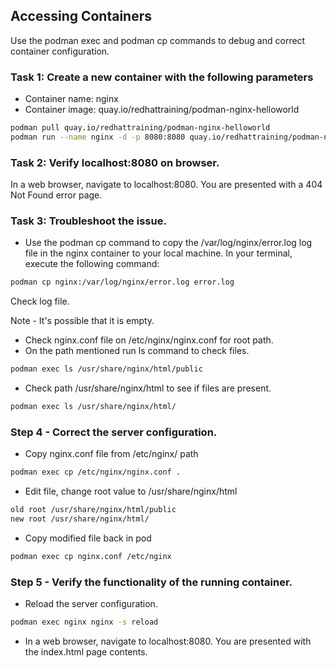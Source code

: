 ## Accessing Containers

Use the podman exec and podman cp commands to debug and correct container
configuration.

### Task 1: Create a new container with the following parameters
* Container name: nginx
* Container image: quay.io/redhattraining/podman-nginx-helloworld

```Bash
podman pull quay.io/redhattraining/podman-nginx-helloworld
podman run --name nginx -d -p 8080:8080 quay.io/redhattraining/podman-nginx-helloworld
```

### Task 2: Verify localhost:8080 on browser.
In a web browser, navigate to localhost:8080. You are presented with a 404 Not
Found error page.

### Task 3: Troubleshoot the issue.

* Use the podman cp command to copy the /var/log/nginx/error.log log file in
  the nginx container to your local machine.
  In your terminal, execute the following command:
```Bash
podman cp nginx:/var/log/nginx/error.log error.log
```
  Check log file. 

  Note - It's possible that it is empty.

* Check nginx.conf file on /etc/nginx/nginx.conf for root path.
* On the path mentioned run ls command to check files.
```bash
podman exec ls /usr/share/nginx/html/public
```
* Check path /usr/share/nginx/html to see if files are present.
```bash
podman exec ls /usr/share/nginx/html/
```

### Step 4 - Correct the server configuration.

* Copy nginx.conf file from /etc/nginx/ path
```bash
podman exec cp /etc/nginx/nginx.conf .
```
* Edit file, change root value to /usr/share/nginx/html
```bash
old root /usr/share/nginx/html/public
new root /usr/share/nginx/html/
```
* Copy modified file back in pod
```bash
podman exec cp nginx.conf /etc/nginx
```

### Step 5 - Verify the functionality of the running container.

* Reload the server configuration.
```bash
podman exec nginx nginx -s reload
```

* In a web browser, navigate to localhost:8080. You are presented with the
  index.html page contents.